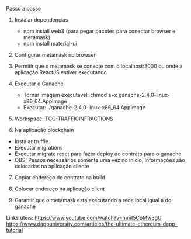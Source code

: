 Passo a passo

1) Instalar dependencias
   - npm install web3   (para pegar pacotes para conectar browser e metamask)
   - npm install material-ui

2) Configurar metamask no browser

3) Permitir que o metamask se conecte com o localhost:3000 ou onde a aplicação ReactJS estiver executando

4) Executar o Ganache
    - Tornar imagem executavel: chmod a+x ganache-2.4.0-linux-x86_64.AppImage
    - Executar: ./ganache-2.4.0-linux-x86_64.AppImage 

5) Workspace: TCC-TRAFFICINFRACTIONS

6) Na aplicação blockchain
 - Instalar truffle
 - Executar migrations
 - Executar migrate reset para fazer deploy do contrato para o ganache
 - OBS: Passos necessários somente uma vez no inicio, informações são colocadas na aplicação cliente

7) Copiar endereço do contrato na build

8) Colocar endereço na aplicação client

9) Garantir que o metamask esta executando a rede local igual a do ganache






Links uteis:
https://www.youtube.com/watch?v=mmI5CpMw3gU
https://www.dappuniversity.com/articles/the-ultimate-ethereum-dapp-tutorial